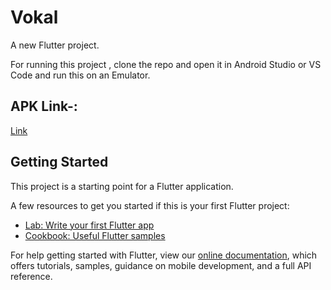 # Vokal

A new Flutter project.

For running this project , clone the repo and open it in Android Studio or VS Code and run this on an Emulator.


## APK Link-:

<a href="https://drive.google.com/file/d/1hCsXnOsDUFaQKvOMuRW6bUc19AKm3ozz/view?usp=sharing">Link</a>
## Getting Started

This project is a starting point for a Flutter application.

A few resources to get you started if this is your first Flutter project:

- [Lab: Write your first Flutter app](https://flutter.dev/docs/get-started/codelab)
- [Cookbook: Useful Flutter samples](https://flutter.dev/docs/cookbook)

For help getting started with Flutter, view our
[online documentation](https://flutter.dev/docs), which offers tutorials,
samples, guidance on mobile development, and a full API reference.

